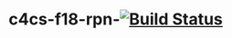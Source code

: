 # c4cs-f18-rpn-[![Build Status](https://travis-ci.org/shadaeby/c4cs-f18-rpnadvanced-.svg?branch=master)](https://travis-ci.org/shadaeby/c4cs-f18-rpn-)

